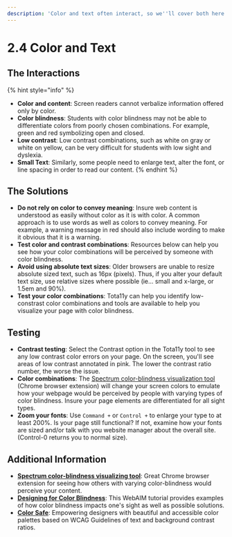 ```yaml
---
description: 'Color and text often interact, so we''ll cover both here...'
---
```


# 2.4 Color and Text

## The Interactions

{% hint style="info" %}
* **Color and content**: Screen readers cannot verbalize information offered only by color. 
* **Color blindness**: Students with color blindness may not be able to differentiate colors from poorly chosen combinations. For example, green and red symbolizing open and closed.
* **Low contrast**: Low contrast combinations, such as white on gray or white on yellow, can be very difficult for students with low sight and dyslexia.
* **Small Text**: Similarly, some people need to enlarge text, alter the font, or line spacing in order to read our content.
{% endhint %}

## The Solutions

* **Do not rely on color to convey meaning**: Insure web content is understood as easily without color as it is with color. A common approach is to use words as well as colors to convey meaning. For example, a warning message in red should also include wording to make it obvious that it is a warning.
* **Test color and contrast combinations**: Resources below can help you see how your color combinations will be perceived by someone with color blindness. 
* **Avoid using absolute text sizes**: Older browsers are unable to resize absolute sized text, such as 16px \(pixels\). Thus, if you alter your default text size, use relative sizes where possible \(ie... small and x-large, or 1.5em and 90%\).
* **Test your color combinations**: Tota11y can help you identify low-constrast color combinations and tools are available to help you visualize your page with color blindness.

## Testing

* **Contrast testing**: Select the Contrast option in the Tota11y tool to see any low contrast color errors on your page. On the screen, you'll see areas of low contrast annotated in pink. The lower the contrast ratio number, the worse the issue.
* **Color combinations**: The [Spectrum color-blindness visualization tool](https://chrome.google.com/webstore/detail/spectrum/ofclemegkcmilinpcimpjkfhjfgmhieb?hl=en) \(Chrome browser extension\) will change your screen colors to emulate how your webpage would be perceived by people with varying types of color blindness. Insure your page elements are differentiated for all sight types.
* **Zoom your fonts**: Use `Command +` or `Control +` to enlarge your type to at least 200%.  Is your page still functional? If not, examine how your fonts are sized and/or talk with you website manager about the overall site. \(Control-0 returns you to normal size\).

## Additional Information

* [**Spectrum color-blindness visualizing tool**](https://chrome.google.com/webstore/detail/spectrum/ofclemegkcmilinpcimpjkfhjfgmhieb?hl=en): Great Chrome browser extension for seeing how others with varying color-blindness would perceive your content.
* [**Designing for Color Blindness**](http://webaim.org/articles/visual/colorblind): This WebAIM tutorial provides examples of how color blindness impacts one's sight as well as possible solutions.
* [**Color Safe**](http://colorsafe.co/): Empowering designers with beautiful and accessible color palettes based on WCAG Guidelines of text and background contrast ratios.



